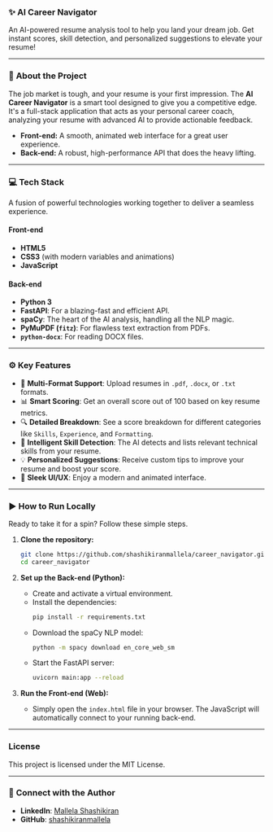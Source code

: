### ✨ **AI Career Navigator**

An AI-powered resume analysis tool to help you land your dream job. Get instant scores, skill detection, and personalized suggestions to elevate your resume\!

-----

### 🚀 **About the Project**

The job market is tough, and your resume is your first impression. The **AI Career Navigator** is a smart tool designed to give you a competitive edge. It's a full-stack application that acts as your personal career coach, analyzing your resume with advanced AI to provide actionable feedback.

  * **Front-end:** A smooth, animated web interface for a great user experience.
  * **Back-end:** A robust, high-performance API that does the heavy lifting.

-----

### 💻 **Tech Stack**

A fusion of powerful technologies working together to deliver a seamless experience.

#### **Front-end**

  * **HTML5**
  * **CSS3** (with modern variables and animations)
  * **JavaScript**

#### **Back-end**

  * **Python 3**
  * **FastAPI**: For a blazing-fast and efficient API.
  * **spaCy**: The heart of the AI analysis, handling all the NLP magic.
  * **PyMuPDF (`fitz`)**: For flawless text extraction from PDFs.
  * **`python-docx`**: For reading DOCX files.

-----

### ⚙️ **Key Features**

  * 📄 **Multi-Format Support**: Upload resumes in `.pdf`, `.docx`, or `.txt` formats.
  * 📊 **Smart Scoring**: Get an overall score out of 100 based on key resume metrics.
  * 🔍 **Detailed Breakdown**: See a score breakdown for different categories like `Skills`, `Experience`, and `Formatting`.
  * 🧠 **Intelligent Skill Detection**: The AI detects and lists relevant technical skills from your resume.
  * 💡 **Personalized Suggestions**: Receive custom tips to improve your resume and boost your score.
  * 🎨 **Sleek UI/UX**: Enjoy a modern and animated interface.

-----

### ▶️ **How to Run Locally**

Ready to take it for a spin? Follow these simple steps.

1.  **Clone the repository:**

    ```bash
    git clone https://github.com/shashikiranmallela/career_navigator.git
    cd career_navigator
    ```

2.  **Set up the Back-end (Python):**

      * Create and activate a virtual environment.
      * Install the dependencies:
        ```bash
        pip install -r requirements.txt
        ```
      * Download the spaCy NLP model:
        ```bash
        python -m spacy download en_core_web_sm
        ```
      * Start the FastAPI server:
        ```bash
        uvicorn main:app --reload
        ```

3.  **Run the Front-end (Web):**

      * Simply open the `index.html` file in your browser. The JavaScript will automatically connect to your running back-end.

-----

### **License**

This project is licensed under the MIT License.

-----

### 🔗 **Connect with the Author**

  * **LinkedIn**: [Mallela Shashikiran](https://www.linkedin.com/in/mallelashashikiran/)
  * **GitHub**: [shashikiranmallela](https://github.com/shashikiranmallela)
